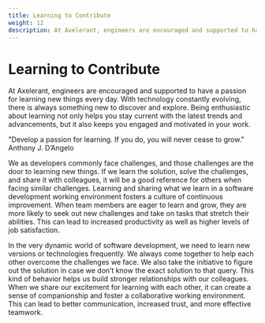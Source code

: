 ```yaml
---
title: Learning to Contribute
weight: 12
description: At Axelerant, engineers are encouraged and supported to have a passion for learning new things every day. With technology constantly evolving, there is always something new to discover and explore. Being enthusiastic about learning not only helps you stay current with the latest trends and advancements, but it also keeps you engaged and motivated in your work.
---
```


# Learning to Contribute

At Axelerant, engineers are encouraged and supported to have a passion for learning new things every day. With technology constantly evolving, there is always something new to discover and explore. Being enthusiastic about learning not only helps you stay current with the latest trends and advancements, but it also keeps you engaged and motivated in your work.

"Develop a passion for learning. If you do, you will never cease to grow." Anthony J. D’Angelo

We as developers commonly face challenges, and those challenges are the door to learning new things. If we learn the solution, solve the challenges, and share it with colleagues, it will be a good reference for others when facing similar challenges. Learning and sharing what we learn in a software development working environment fosters a culture of continuous improvement. When team members are eager to learn and grow, they are more likely to seek out new challenges and take on tasks that stretch their abilities. This can lead to increased productivity as well as higher levels of job satisfaction.

In the very dynamic world of software development, we need to learn new versions or technologies frequently. We always come together to help each other overcome the challenges we face. We also take the initiative to figure out the solution in case we don’t know the exact solution to that query. This kind of behavior helps us build stronger relationships with our colleagues. When we share our excitement for learning with each other, it can create a sense of companionship and foster a collaborative working environment. This can lead to better communication, increased trust, and more effective teamwork.
